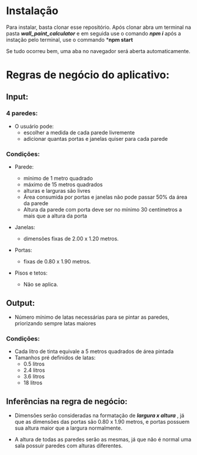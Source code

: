 # Instalação

Para instalar, basta clonar esse repositório. 
Após clonar abra um terminal na pasta ***wall_paint_calculator*** e em seguida use o comando ***npm i***
após a instação pelo terminal, use o commando ***npm start**

Se tudo ocorreu bem, uma aba no navegador será aberta automaticamente.

# Regras de negócio do aplicativo:

## Input:

### 4 paredes:

- O usuário pode: 
    - escolher a medida de cada parede livremente
    - adicionar quantas portas e janelas quiser para cada parede

### Condições:
	
- Parede:
	- mínimo de 1 metro quadrado
	- máximo de 15 metros quadrados
	- alturas e larguras são livres
	- Área consumida por portas e janelas não pode passar 50% da área da parede
	- Altura da parede com porta deve ser no mínimo 30 centímetros a mais que a altura da porta

- Janelas:
	- dimensões fixas de 2.00 x 1.20 metros.
	
- Portas: 
	- fixas de 0.80 x 1.90 metros.

- Pisos e tetos:
	- Não se aplica.

## Output:

- Número mínimo de latas necessárias para se pintar as paredes, priorizando sempre latas maiores

### Condições:

- Cada litro de tinta equivale a 5 metros quadrados de área pintada
- Tamanhos pré definidos de latas:
	- 0.5 	litros
	- 2.4 	litros
	- 3.6 	litros
	- 18 	litros

## Inferências na regra de negócio:
	
- Dimensões serão consideradas na formatação de ***largura x altura*** , já que as dimensões das portas são
0.80 x 1.90 metros, e portas possuem sua altura maior que a largura normalmente.

- A altura de todas as paredes serão as mesmas, já que não é normal uma sala possuir paredes com alturas
diferentes.
